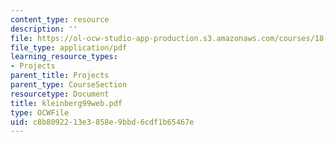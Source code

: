 ```yaml
---
content_type: resource
description: ''
file: https://ol-ocw-studio-app-production.s3.amazonaws.com/courses/18-996-random-matrix-theory-and-its-applications-spring-2004/c8b8092213e3858e9bbd6cdf1b65467e_kleinberg99web.pdf
file_type: application/pdf
learning_resource_types:
- Projects
parent_title: Projects
parent_type: CourseSection
resourcetype: Document
title: kleinberg99web.pdf
type: OCWFile
uid: c8b80922-13e3-858e-9bbd-6cdf1b65467e
---
```

